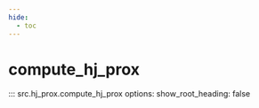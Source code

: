 ```yaml
---
hide:
  - toc
---
```


# compute_hj_prox

::: src.hj_prox.compute_hj_prox
    options:
      show_root_heading: false
